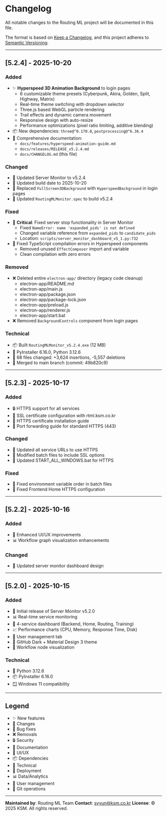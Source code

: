 # Changelog

All notable changes to the Routing ML project will be documented in this file.

The format is based on [Keep a Changelog](https://keepachangelog.com/en/1.0.0/),
and this project adheres to [Semantic Versioning](https://semver.org/spec/v2.0.0.html).

---

## [5.2.4] - 2025-10-20

### Added
- ✨ **Hyperspeed 3D Animation Background** to login pages
  - 6 customizable theme presets (Cyberpunk, Akira, Golden, Split, Highway, Matrix)
  - Real-time theme switching with dropdown selector
  - Three.js based WebGL particle rendering
  - Trail effects and dynamic camera movement
  - Responsive design with auto-resize
  - Performance optimizations (pixel ratio limiting, additive blending)
- 📦 New dependencies: `three@^0.170.0`, `postprocessing@^6.36.4`
- 📝 Comprehensive documentation:
  - `docs/features/hyperspeed-animation-guide.md`
  - `docs/releases/RELEASE_v5.2.4.md`
  - `docs/CHANGELOG.md` (this file)

### Changed
- 🔄 Updated Server Monitor to v5.2.4
- 🔄 Updated build date to 2025-10-20
- 🔄 Replaced `FullScreen3DBackground` with `HyperspeedBackground` in login pages
- 🔄 Updated `RoutingMLMonitor.spec` to build v5.2.4

### Fixed
- 🐛 **Critical**: Fixed server stop functionality in Server Monitor
  - Fixed `NameError: name 'expanded_pids' is not defined`
  - Changed variable reference from `expanded_pids` to `candidate_pids`
  - Location: `scripts/server_monitor_dashboard_v5_1.py:732`
- 🐛 Fixed TypeScript compilation errors in Hyperspeed components
  - Removed unused `EffectComposer` import and variable
  - Clean compilation with zero errors

### Removed
- ❌ Deleted entire `electron-app/` directory (legacy code cleanup)
  - electron-app/README.md
  - electron-app/main.js
  - electron-app/package.json
  - electron-app/package-lock.json
  - electron-app/preload.js
  - electron-app/renderer.js
  - electron-app/start.bat
- ❌ Removed `BackgroundControls` component from login pages

### Technical
- 📦 Built `RoutingMLMonitor_v5.2.4.exe` (12 MB)
- 🔧 PyInstaller 6.16.0, Python 3.12.6
- 🚀 68 files changed: +3,624 insertions, -5,557 deletions
- 🔀 Merged to main branch (commit: 49b820c9)

---

## [5.2.3] - 2025-10-17

### Added
- 🔒 HTTPS support for all services
- 📜 SSL certificate configuration with rtml.ksm.co.kr
- 📝 HTTPS certificate installation guide
- 📝 Port forwarding guide for standard HTTPS (443)

### Changed
- 🔄 Updated all service URLs to use HTTPS
- 🔄 Modified batch files to include SSL options
- 🔄 Updated START_ALL_WINDOWS.bat for HTTPS

### Fixed
- 🐛 Fixed environment variable order in batch files
- 🐛 Fixed Frontend Home HTTPS configuration

---

## [5.2.2] - 2025-10-16

### Added
- 🎨 Enhanced UI/UX improvements
- 📊 Workflow graph visualization enhancements

### Changed
- 🔄 Updated server monitor dashboard design

---

## [5.2.0] - 2025-10-15

### Added
- 🚀 Initial release of Server Monitor v5.2.0
- 📊 Real-time service monitoring
- 🎯 4-service dashboard (Backend, Home, Routing, Training)
- 📈 Performance charts (CPU, Memory, Response Time, Disk)
- 👥 User management tab
- 🎨 GitHub Dark + Material Design 3 theme
- 🔄 Workflow node visualization

### Technical
- 🐍 Python 3.12.6
- 📦 PyInstaller 6.16.0
- 🪟 Windows 11 compatibility

---

## Legend

- ✨ New features
- 🔄 Changes
- 🐛 Bug fixes
- ❌ Removals
- 🔒 Security
- 📝 Documentation
- 🎨 UI/UX
- 📦 Dependencies
- 🔧 Technical
- 🚀 Deployment
- 📊 Data/Analytics
- 👥 User management
- 🔀 Git operations

---

**Maintained by**: Routing ML Team
**Contact**: syyun@ksm.co.kr
**License**: © 2025 KSM. All rights reserved.
